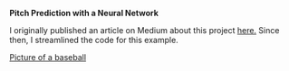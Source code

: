 **Pitch Prediction with a Neural Network**

I originally published an article on Medium about this project [here.](https://medium.com/@bshula/pitch-prediction-with-machine-learning-bb1fd8dbb0ee)  Since then, I streamlined the code for this example.  

[Picture of a baseball](baseball.png)
